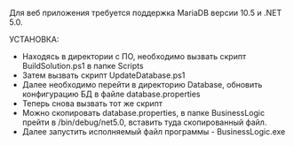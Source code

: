 Для веб приложения требуется поддержка MariaDB версии 10.5 и .NET 5.0.

УСТАНОВКА:
- Находясь в директории с ПО, необходимо вызвать скрипт BuildSolution.ps1 в папке Scripts
- Затем вызвать скрипт UpdateDatabase.ps1
- Далее необходимо перейти в директорию Database, обновить конфигурацию БД в файле database.properties
- Теперь снова вызвать тот же скрипт
- Можно скопировать database.properties, в папке BusinessLogic прейти в /bin/debug/net5.0, вставить туда скопированный файл. 
- Далее запустить исполняемый файл программы - BusinessLogic.exe
